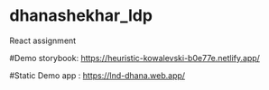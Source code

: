 # dhanashekhar_ldp
React assignment

#Demo storybook: https://heuristic-kowalevski-b0e77e.netlify.app/ 

#Static Demo app : https://lnd-dhana.web.app/
